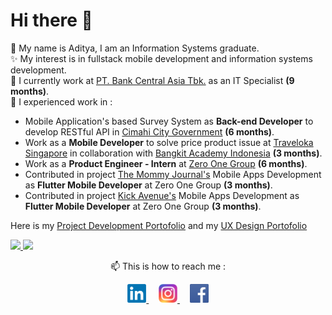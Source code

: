 # Hi there 👋

💬 My name is Aditya, I am an Information Systems graduate.   
✨ My interest is in fullstack mobile development and information systems development.   
💼 I currently work at [PT. Bank Central Asia Tbk.](https://www.bca.co.id/) as an IT Specialist **(9 months)**.   
🔭 I experienced work in : 
- Mobile Application's based Survey System as **Back-end Developer** to develop RESTful API in [Cimahi City Government](https://cimahikota.go.id/beranda) **(6 months)**.   
- Work as a **Mobile Developer** to solve price product issue at [Traveloka Singapore](https://traveloka.com) in collaboration with [Bangkit Academy Indonesia](https://grow.google/intl/id_id/bangkit/?tab=machine-learning) **(3 months)**.
- Work as a **Product Engineer - Intern** at [Zero One Group](https://github.com/zero-one-group) **(6 months)**.
- Contributed in project [The Mommy Journal's](https://play.google.com/store/apps/details?id=com.sebamed.babytrackerapp&hl=en&gl=US&pli=1) Mobile Apps Development as **Flutter Mobile Developer** at Zero One Group **(3 months)**.
- Contributed in project [Kick Avenue's](https://play.google.com/store/apps/details?id=com.kickavenue.androidshop&hl=en&gl=US) Mobile Apps Development as **Flutter Mobile Developer** at Zero One Group **(3 months)**.

Here is my [Project Development Portofolio](https://www.canva.com/design/DAFNtU1nj6c/eEZ5veFMkJkoztZfJkM0mA/view) and my [UX Design Portofolio](https://docs.google.com/presentation/d/1mzQDV3Er7QU3Mh5DI0q6bOEYqwYFB8VktkNtwGQq_K0/edit?usp=sharing)     
     
<!--
**adityajatnika/adityajatnika** is a ✨ _special_ ✨ repository because its `README.md` (this file) appears on your GitHub profile.

Here are some ideas to get you started:

- 🔭 I’m currently working on ...
- 🌱 I’m currently learning ...
- 👯 I’m looking to collaborate on ...
- 🤔 I’m looking for help with ...
- 💬 Ask me about ...
- 📫 How to reach me: ...
- 😄 Pronouns: ...
- ⚡ Fun fact: ...
-->


<p align="left">
<a href="https://github.com/adityajatnika">
  <img height="180em" src="https://github-readme-stats-eight-theta.vercel.app/api?username=adityajatnika&show_icons=true&theme=algolia&include_all_commits=true&count_private=true"/>
  <img height="180em" src="https://github-readme-stats-eight-theta.vercel.app/api/top-langs/?username=adityajatnika&layout=compact&langs_count=8&theme=algolia"/>
</a>
</p>

<p align="center">
📫 This is how to reach me : 
</p>   
  
  
<p align="center">
  <a href="https://www.linkedin.com/in/adityajatnika/">
    <img width="30" src="http://github.com/adityajatnika/adityajatnika/blob/main/assets/images/in-thumb.png?raw=true" alt="linkedin logo">
  </a> &nbsp &nbsp     
  <a href="https://www.instagram.com/aditakhmad.dj/">
    <img width="30" src="http://github.com/adityajatnika/adityajatnika/blob/main/assets/images/ig-thumb.png?raw=true" alt="instagram logo">
  </a> &nbsp &nbsp     
  <a href="https://www.facebook.com/adit.akhmad/">
    <img width="30" src="http://github.com/adityajatnika/adityajatnika/blob/main/assets/images/fb-thumb.png?raw=true" alt="facebook logo">
  </a>   
</p>

